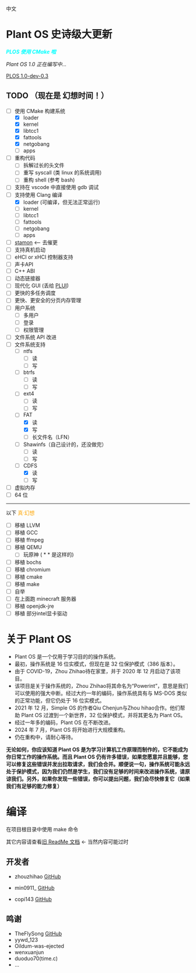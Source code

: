 
中文

# Plant OS 史诗级大更新

<span style="color:cyan">***PLOS 使用 CMake 啦***</span>

*Plant OS 1.0 正在编写中...*

[PLOS 1.0-dev-0.3](log/1.0-dev-0.3.md)

## TODO （现在是 幻想时间！）

- [ ] 使用 CMake 构建系统
  - [x] loader
  - [x] kernel
  - [x] libtcc1
  - [x] fattools
  - [x] netgobang
  - [ ] apps
- [ ] 重构代码
  - [ ] 拆解过长的头文件
  - [ ] 重写 syscall (类 linux 的系统调用)
  - [ ] 重构 shell (参考 bash)
- [ ] 支持在 vscode 中直接使用 gdb 调试
- [ ] 支持使用 Clang 编译
  - [x] loader (可编译，但无法正常运行)
  - [ ] kernel
  - [ ] libtcc1
  - [ ] fattools
  - [ ] netgobang
  - [ ] apps
- [ ] [stamon](https://github.com/CLimber-Rong/stamon) <-- 去催更
- [ ] 支持真机启动
- [ ] eHCI or xHCI 控制器支持
- [ ] 声卡API
- [ ] C++ ABI
- [ ] 动态链接器
- [ ] 现代化 GUI (丢给 [PLUI](https://github.com/plos-clan/plui))
- [ ] 更快的多任务调度
- [ ] 更快、更安全的分页内存管理
- [ ] 用户系统
  - [ ] 多用户
  - [ ] 登录
  - [ ] 权限管理
- [ ] 文件系统 API 改进
- [ ] 文件系统支持
  - [ ] ntfs
    - [ ] 读
    - [ ] 写
  - [ ] btrfs
    - [ ] 读
    - [ ] 写
  - [ ] ext4
    - [ ] 读
    - [ ] 写
  - [ ] FAT
    - [x] 读
    - [x] 写
    - [ ] 长文件名（LFN）
  - [ ] Shawinfs（自己设计的，还没做完）
    - [ ] 读
    - [ ] 写
  - [ ] CDFS
    - [x] 读
    - [ ] 写
- [ ] 虚拟内存
- [ ] 64 位

---
以下 <span style="color:orange">真·幻想</span>

- [ ] 移植 LLVM
- [ ] 移植 GCC
- [ ] 移植 ffmpeg
- [ ] 移植 QEMU
  - [ ] 玩原神 ( \* \* 是这样的)
- [ ] 移植 bochs
- [ ] 移植 chromium
- [ ] 移植 cmake
- [ ] 移植 make
- [ ] 自举
- [ ] 在上面跑 minecraft 服务器
- [ ] 移植 openjdk-jre
- [ ] 移植 部分intel显卡驱动

# 关于 Plant OS

- Plant OS 是一个仅用于学习目的的操作系统。
- 最初，操作系统是 16 位实模式，但现在是 32 位保护模式（386 版本）。
- 由于 COVID-19，Zhou Zhihao待在家里，并于 2020 年 12 月启动了该项目。
- 该项目是关于操作系统的，Zhou Zhihao将其命名为“Powerint”，意思是我们可以使用的强大中断。经过大约一年的编码，操作系统具有与 MS-DOS 类似的正常功能，但它仍处于 16 位实模式。
- 2021 年 12 月，Simple OS 的作者Qiu Chenjun与Zhou hihao合作。他们帮助 Plant OS 过渡到一个新世界，32 位保护模式，并将其更名为 Plant OS。
- 经过一年多的编码，Plant OS 在不断改进。
- 2024 年 7 月，Plant OS 将开始进行大规模重构。
- 仍在重构中，请耐心等待。

**无论如何，你应该知道 Plant OS 是为学习计算机工作原理而制作的，它不能成为你日常工作的操作系统。而且 Plant OS 仍有许多错误，如果您愿意并且能够，您可以修复这些错误并发出拉取请求，我们会合并。顺便说一句，操作系统可能永远处于保护模式，因为我们仍然是学生，我们没有足够的时间来改进操作系统，请原谅我们。另外，如果你发现一些错误，你可以提出问题，我们会尽快修复它（如果我们有足够的能力修复）**

# 编译

在项目根目录中使用 make 命令

其它内容请查看[旧 ReadMe 文档](doc/old-readme/README_zh-cn.md) <- 当然内容可能过时

## 开发者

- zhouzhihao [GitHub](https://github.com/ZhouZhihaos)

- min0911_ [GitHub](https://github.com/min0911Y)

- copi143 [GitHub](https://github.com/copi143)

## 鸣谢

- TheFlySong [GitHub](https://github.com/TheFlySong)
- yywd_123
- Oildum-was-ejected
- wenxuanjun
- duoduo70(time.c)
- ...

